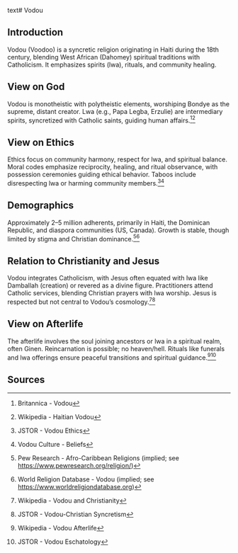 text# Vodou
## Introduction
Vodou (Voodoo) is a syncretic religion originating in Haiti during the 18th century, blending West African (Dahomey) spiritual traditions with Catholicism. It emphasizes spirits (lwa), rituals, and community healing.
## View on God
Vodou is monotheistic with polytheistic elements, worshiping Bondye as the supreme, distant creator. Lwa (e.g., Papa Legba, Erzulie) are intermediary spirits, syncretized with Catholic saints, guiding human affairs.[^11][^12]
## View on Ethics
Ethics focus on community harmony, respect for lwa, and spiritual balance. Moral codes emphasize reciprocity, healing, and ritual observance, with possession ceremonies guiding ethical behavior. Taboos include disrespecting lwa or harming community members.[^13][^14]
## Demographics
Approximately 2–5 million adherents, primarily in Haiti, the Dominican Republic, and diaspora communities (US, Canada). Growth is stable, though limited by stigma and Christian dominance.[^15][^16]
## Relation to Christianity and Jesus
Vodou integrates Catholicism, with Jesus often equated with lwa like Damballah (creation) or revered as a divine figure. Practitioners attend Catholic services, blending Christian prayers with lwa worship. Jesus is respected but not central to Vodou’s cosmology.[^17][^18]
## View on Afterlife
The afterlife involves the soul joining ancestors or lwa in a spiritual realm, often Ginen. Reincarnation is possible; no heaven/hell. Rituals like funerals and lwa offerings ensure peaceful transitions and spiritual guidance.[^19][^20]
## Sources
[^11]: Britannica - Vodou[](https://www.britannica.com/topic/Vodou)
[^12]: Wikipedia - Haitian Vodou[](https://en.wikipedia.org/wiki/Haitian_Vodou)
[^13]: JSTOR - Vodou Ethics[](https://www.jstor.org/stable/3260679)
[^14]: Vodou Culture - Beliefs[](https://www.vodouculture.org/beliefs)
[^15]: Pew Research - Afro-Caribbean Religions (implied; see https://www.pewresearch.org/religion/)
[^16]: World Religion Database - Vodou (implied; see https://www.worldreligiondatabase.org)
[^17]: Wikipedia - Vodou and Christianity[](https://en.wikipedia.org/wiki/Haitian_Vodou#Christianity)
[^18]: JSTOR - Vodou-Christian Syncretism[](https://www.jstor.org/stable/3260680)
[^19]: Wikipedia - Vodou Afterlife[](https://en.wikipedia.org/wiki/Haitian_Vodou#Afterlife)
[^20]: JSTOR - Vodou Eschatology[](https://www.jstor.org/stable/3260681)
